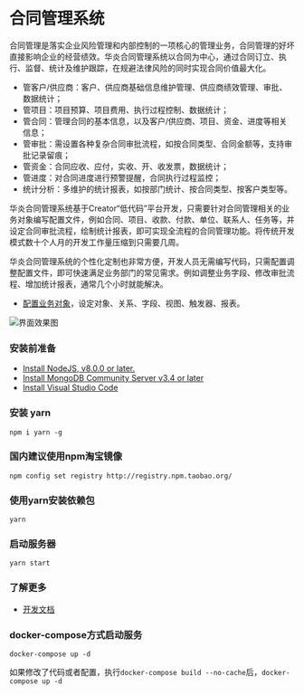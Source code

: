 # 合同管理系统

合同管理是落实企业风险管理和内部控制的一项核心的管理业务，合同管理的好坏直接影响企业的经营绩效。华炎合同管理系统以合同为中心，通过合同订立、执行、监督、统计及维护跟踪，在规避法律风险的同时实现合同价值最大化。

- 管客户/供应商：客户、供应商基础信息维护管理、供应商绩效管理、审批、数据统计；
- 管项目：项目预算、项目费用、执行过程控制、数据统计；
- 管合同：管理合同的基本信息，以及客户/供应商、项目、资金、进度等相关信息；
- 管审批：需设置各种复杂合同审批流程，如按合同类型、合同金额等，支持审批记录留痕；
- 管资金：合同应收、应付，实收、开、收发票，数据统计；
- 管进度：对合同进度进行预警提醒，合同执行过程监控；
- 统计分析：多维护的统计报表，如按部门统计、按合同类型、按客户类型等。

华炎合同管理系统基于Creator“低代码”平台开发，只需要针对合同管理相关的业务对象编写配置文件，例如合同、项目、收款、付款、单位、联系人、任务等，并设定合同审批流程，绘制统计报表，即可实现全流程的合同管理功能。将传统开发模式数十个人月的开发工作量压缩到只需要几周。

华炎合同管理系统的个性化定制也非常方便，开发人员无需编写代码，只需配置调整配置文件，即可快速满足业务部门的常见需求。例如调整业务字段、修改审批流程、增加统计报表，通常几个小时就能解决。
- [配置业务对象](src/)，设定对象、关系、字段、视图、触发器、报表。

![界面效果图](https://steedos.github.com/docs/assets/mac_ipad_iphone_home.png)

### 安装前准备
- [Install NodeJS, v8.0.0 or later.](https://nodejs.org/en/)
- [Install MongoDB Community Server v3.4 or later](https://www.mongodb.com/download-center/community)
- [Install Visual Studio Code](https://code.visualstudio.com/)

### 安装 yarn
```
npm i yarn -g
```

### 国内建议使用npm淘宝镜像
```
npm config set registry http://registry.npm.taobao.org/
```

### 使用yarn安装依赖包
```
yarn
```

### 启动服务器
```
yarn start
```

### 了解更多
- [开发文档](https://steedos.github.io)

### docker-compose方式启动服务
```
docker-compose up -d
```
如果修改了代码或者配置，执行`docker-compose build --no-cache`后，`docker-compose up -d`
